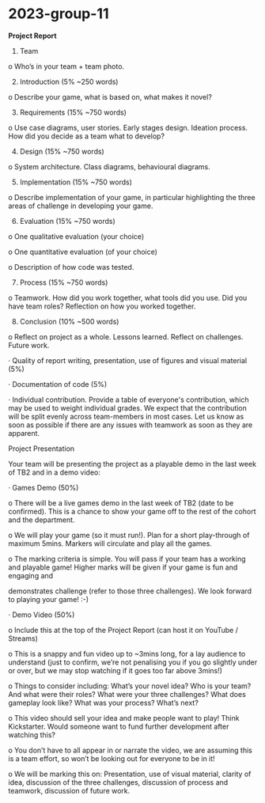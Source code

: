 # 2023-group-11

**Project Report**

1. Team

o Who’s in your team + team photo.

2. Introduction (5% ~250 words)

o Describe your game, what is based on, what makes it novel?

3. Requirements (15% ~750 words)

o Use case diagrams, user stories. Early stages design. Ideation process. How did you decide as a team what to develop?

4. Design (15% ~750 words)

o System architecture. Class diagrams, behavioural diagrams.

5. Implementation (15% ~750 words)

o Describe implementation of your game, in particular highlighting the three areas of challenge in developing your game.

6. Evaluation (15% ~750 words)

o One qualitative evaluation (your choice)

o One quantitative evaluation (of your choice)

o Description of how code was tested.

7. Process (15% ~750 words)

o Teamwork. How did you work together, what tools did you use. Did you have team roles? Reflection on how you worked together.

8. Conclusion (10% ~500 words)

o Reflect on project as a whole. Lessons learned. Reflect on challenges. Future work.

· Quality of report writing, presentation, use of figures and visual material (5%)

· Documentation of code (5%)

· Individual contribution. Provide a table of everyone's contribution, which may be used to weight individual grades. We expect that the contribution will be split evenly across team-members in most cases. Let us know as soon as possible if there are any issues with teamwork as soon as they are apparent.


Project Presentation

Your team will be presenting the project as a playable demo in the last week of TB2 and in a demo video:

· Games Demo (50%)

o There will be a live games demo in the last week of TB2 (date to be confirmed). This is a chance to show your game off to the rest of the cohort and the department.

o We will play your game (so it must run!). Plan for a short play-through of maximum 5mins. Markers will circulate and play all the games.

o The marking criteria is simple. You will pass if your team has a working and playable game! Higher marks will be given if your game is fun and engaging and

demonstrates challenge (refer to those three challenges). We look forward to playing your game! :-)

· Demo Video (50%)

o Include this at the top of the Project Report (can host it on YouTube / Streams)

o This is a snappy and fun video up to ~3mins long, for a lay audience to understand (just to confirm, we’re not penalising you if you go slightly under or over, but we may stop watching if it goes too far above 3mins!)

o Things to consider including: What’s your novel idea? Who is your team? And what were their roles? What were your three challenges? What does gameplay look like? What was your process? What’s next?

o This video should sell your idea and make people want to play! Think Kickstarter. Would someone want to fund further development after watching this?

o You don’t have to all appear in or narrate the video, we are assuming this is a team effort, so won’t be looking out for everyone to be in it!

o We will be marking this on: Presentation, use of visual material, clarity of idea, discussion of the three challenges, discussion of process and teamwork, discussion of future work.
